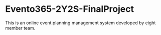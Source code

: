 # Evento365-2Y2S-FinalProject
This is an online event planning management system developed by eight member team.
